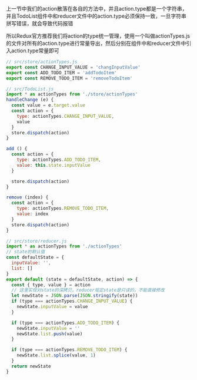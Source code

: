 上一节中我们的action散落在各自的方法中，并且action.type都是一个字符串，并且TodoList组件中和reducer文件中的action.type必须保持一致，一旦字符串拼写错误，就会导致代码报错

所以Redux官方推荐我们将action的type统一管理，使用一个叫做actionTypes.js的文件对所有的action.type进行常量导出，然后分别在组件中和reducer文件中引入action.type常量即可

```js
// src/store/actionTypes.js
export const CHANGE_INPUT_VALUE = 'changInputValue'
export const ADD_TODO_ITEM = 'addTodoItem'
export const REMOVE_TODO_ITEM = 'removeTodoItem'
```

```js
// src/TodoList.js
import * as actionTypes from './store/actionTypes'
handleChange (e) {
  const value = e.target.value
  const action = {
    type: actionTypes.CHANGE_INPUT_VALUE,
    value
  }
  store.dispatch(action)
}

add () {
  const action = {
    type: actionTypes.ADD_TODO_ITEM,
    value: this.state.inputValue
  }

  store.dispatch(action)
}

remove (index) {
  const action = {
    type: actionTypes.REMOVE_TODO_ITEM,
    value: index
  }
  store.dispatch(action)
}
```

```js
// src/store/reducer.js
import * as actionTypes from './actionTypes'
// state的默认值
const defaultState = {
  inputValue: '',
  list: []
}
export default (state = defaultState, action) => {
  const { type, value } = action
  // 这里实现对state的深拷贝，reducer规定state是只读的，不能直接修改
  let newState = JSON.parse(JSON.stringify(state))
  if (type === actionTypes.CHANGE_INPUT_VALUE) {
    newState.inputValue = value
  }

  if (type === actionTypes.ADD_TODO_ITEM) {
    newState.inputValue = ''
    newState.list.push(value)
  }

  if (type === actionTypes.REMOVE_TODO_ITEM) {
    newState.list.splice(value, 1)
  }
  return newState
}
```